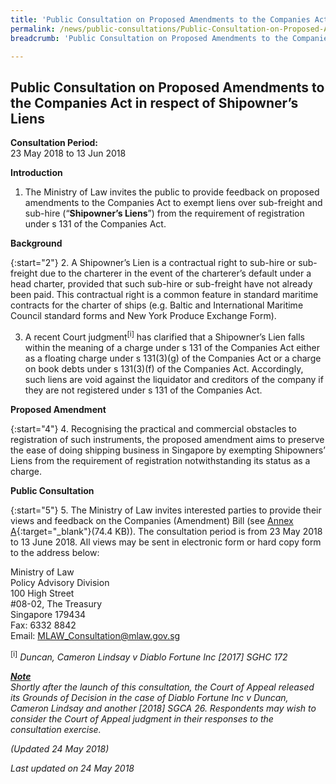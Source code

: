 ```yaml
---
title: 'Public Consultation on Proposed Amendments to the Companies Act in respect of Shipowner’s Liens'
permalink: /news/public-consultations/Public-Consultation-on-Proposed-Amendments-to-Companies-Act-in-respect-of-Shipowners-Liens/
breadcrumb: 'Public Consultation on Proposed Amendments to the Companies Act in respect of Shipowner’s Liens'

---
```



Public Consultation on Proposed Amendments to the Companies Act in respect of Shipowner’s Liens
---

**Consultation Period:**  
23 May 2018 to 13 Jun 2018

**Introduction**

1. The Ministry of Law invites the public to provide feedback on proposed amendments to the Companies Act to exempt liens over sub-freight and sub-hire (“**Shipowner’s Liens**”) from the requirement of registration under s 131 of the Companies Act.

**Background**

{:start="2"}
2. A Shipowner’s Lien is a contractual right to sub-hire or sub-freight due to the charterer in the event of the charterer’s default under a head charter, provided that such sub-hire or sub-freight have not already been paid. This contractual right is a common feature in standard maritime contracts for the charter of ships (e.g. Baltic and International Maritime Council standard forms and New York Produce Exchange Form).

3. A recent Court judgment<sup>[i]</sup> has clarified that a Shipowner’s Lien falls within the meaning of a charge under s 131 of the Companies Act either as a floating charge under s 131(3)(g) of the Companies Act or a charge on book debts under s 131(3)(f) of the Companies Act.  Accordingly, such liens are void against the liquidator and creditors of the company if they are not registered under s 131 of the Companies Act.

**Proposed Amendment**

{:start="4"}
4. Recognising the practical and commercial obstacles to registration of such instruments, the proposed amendment aims to preserve the ease of doing shipping business in Singapore by exempting Shipowners’ Liens from the requirement of registration notwithstanding its status as a charge.

**Public Consultation**

{:start="5"}
5. The Ministry of Law invites interested parties to provide their views and feedback on the Companies (Amendment) Bill (see [Annex A](/files/Annex_A-Companies_Amendment_Bill_2018.pdf/){:target="_blank"}(74.4 KB)). The consultation period is from 23 May 2018 to 13 June 2018. All views may be sent in electronic form or hard copy form to the address below:

<p class="address-centered">
  Ministry of Law<br>
  Policy Advisory Division<br>
  100 High Street<br>
  #08-02, The Treasury<br>
  Singapore 179434<br>
  Fax: 6332 8842<br>
  Email: <a href="mailto:MLAW_Consultation@mlaw.gov.sg">MLAW_Consultation@mlaw.gov.sg</a>
</p>

<sup>[i]</sup> <i>Duncan, Cameron Lindsay v Diablo Fortune Inc<i> [2017] SGHC 172
  
<b><u>Note</u></b><br>
Shortly after the launch of this consultation, the Court of Appeal released its Grounds of Decision in the case of <i>Diablo Fortune Inc v Duncan, Cameron Lindsay and another</i> [2018] SGCA 26. Respondents may wish to consider the Court of Appeal judgment in their responses to the consultation exercise.

(Updated 24 May 2018)

<p class="right-side-updated">Last updated on 24 May 2018</p>
